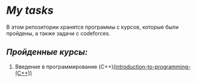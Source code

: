 # _My tasks_

В этом репозитории хранятся программы с курсов, которые были пройдены, а также задачи с codeforces.

## _Пройденные курсы:_
1. Введение в программирование (C++)[(introduction-to-programming-(C++))](https://github.com/MatveyMakhrov/my-tasks/tree/main/introduction-to-programming-(C%2B%2B))
